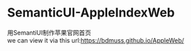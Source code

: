 # SemanticUI-AppleIndexWeb
 用SemantiUI制作苹果官网首页  
 we can view it via this url:https://bdmuss.github.io/AppleWeb/
